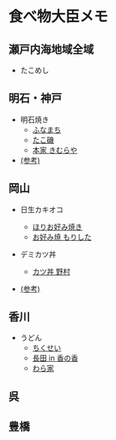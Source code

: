 # 食べ物大臣メモ

## 瀬戸内海地域全域

* たこめし

## 明石・神戸

* 明石焼き
    * [ふなまち](https://goo.gl/maps/zb3v98HcrerRKjKdA)
    * [たこ磯](https://goo.gl/maps/LtC4sUR9WRdJcfB6A)
    * [本家 きむらや](https://goo.gl/maps/PCtsnshgnocRHCMeA)
* [(参考)](https://gurutabi.gnavi.co.jp/i/p28/n2807/gm101/)

## 岡山

* 日生カキオコ
    * [ほりお好み焼き](https://goo.gl/maps/M4UgrwvovtReoaM39)
    * [お好み焼 もりした](https://goo.gl/maps/TeSYBZQqmV1B83vR8)
* デミカツ丼
    * [カツ丼 野村](https://goo.gl/maps/CVuHLA5UywjHCPdPA)

* [(参考)](https://tabihow.jp/trip133/)

## 香川

* うどん
    * [ちくせい](https://goo.gl/maps/xUvSxKV3obPZaAf8A)
    * [長田 in 香の香](https://goo.gl/maps/dDvUh1obmbYfs4o26)
    * [わら家](https://goo.gl/maps/4Kcjd8KaUxCvcaCPA)

## 呉

## 豊橋

